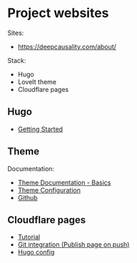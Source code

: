 # Project websites

Sites:
* https://deepcausality.com/about/

Stack:

* Hugo
* LoveIt theme
* Cloudflare pages

## Hugo

* [Getting Started](https://gohugo.io/getting-started/quick-start/)

## Theme

Documentation:

* [Theme Documentation - Basics](https://hugoloveit.com/theme-documentation-basics/#24-create-your-first-post)
* [Theme Configuration](https://hugoloveit.com/theme-documentation-basics/#site-configuration)
* [Github](https://github.com/dillonzq/LoveIt)

## Cloudflare pages

* [Tutorial](https://www.nickersonj.com/posts/setting-up-hugo/)
* [Git integration (Publish page on push)](https://developers.cloudflare.com/pages/get-started/guide/)
* [Hugo config](https://developers.cloudflare.com/pages/framework-guides/deploy-a-hugo-site/)